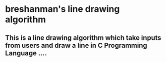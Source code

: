 # breshanman's line drawing algorithm

## This is a line drawing algorithm which take inputs from users and draw a line in C Programming Language ....
